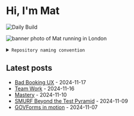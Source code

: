 # Hi, I'm Mat

![Daily Build](https://github.com/mat-0/mat-0/workflows/Daily%20Build/badge.svg)

![banner photo of Mat running in London](https://raw.githubusercontent.com/mat-0/mat-0/master/images/gh-header-image-cropped.jpg)

<details><summary><code>Repository naming convention</code></summary>
  
Repositories, where possible, are lowercase with underscores and follow the naming conventions below. 

  
- For demonstrations or proof of concepts, use the format `demo_name`.
- Boilerplate or templates are named in the format `template_name`.
  - where appropriate these are also published through GitHub pages and will be available at `username.github.io/repo_name`.
- WordPress-related content (mostly plugins) are prefixed with `wp_`.
- Twitter bots are prefixed with `bot_`.
- Standard repositories are named as they are, sometimes this might be a domain name e.g. `thechels.uk`.
</details>

## Latest posts

<!-- blog starts -->
- [Bad Booking UX](https://thechels.uk/bad-booking-ux) - 2024-11-17
- [Team Work](https://thechels.uk/team-work) - 2024-11-16
- [Mastery](https://thechels.uk/mastery) - 2024-11-10
- [SMURF Beyond the Test Pyramid](https://thechels.uk/smurf-beyond-the-test-pyramid) - 2024-11-09
- [GOVForms in motion](https://thechels.uk/govforms-in-motion) - 2024-11-07
<!-- blog ends -->
